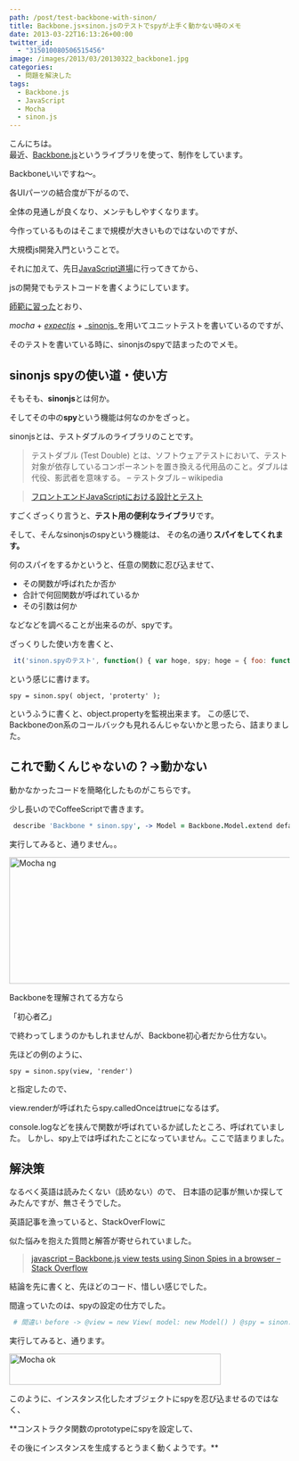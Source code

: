 ```yaml
---
path: /post/test-backbone-with-sinon/
title: Backbone.js×sinon.jsのテストでspyが上手く動かない時のメモ
date: 2013-03-22T16:13:26+00:00
twitter_id:
  - "315010080506515456"
image: /images/2013/03/20130322_backbone1.jpg
categories:
  - 問題を解決した
tags:
  - Backbone.js
  - JavaScript
  - Mocha
  - sinon.js
---
```

こんにちは。  
最近、[Backbone.js](http://backbonejs.org/)というライブラリを使って、制作をしています。

Backboneいいですね〜。
  
各UIパーツの結合度が下がるので、
  
全体の見通しが良くなり、メンテもしやすくなります。

今作っているものはそこまで規模が大きいものではないのですが、
  
大規模js開発入門ということで。

それに加えて、先日[JavaScript道場](http://connpass.com/event/1664/)に行ってきてから、
  
jsの開発でもテストコードを書くようにしています。

[師範に習った](http://hokaccha.github.com/slides/javascript_design_and_test/)とおり、
  
_<span class="removed_link" title="http://visionmedia.github.com/mocha/">mocha</span>_ + _[expectjs](https://github.com/LearnBoost/expect.js/blob/master/README.md)_ + _[sinonjs](http://sinonjs.org/)_を用いてユニットテストを書いているのですが、
  
そのテストを書いている時に、sinonjsのspyで詰まったのでメモ。

<!--more-->

## sinonjs spyの使い道・使い方

そもそも、**sinonjs**とは何か。 
  
そしてその中の**spy**という機能は何なのかをざっと。

sinonjsとは、テストダブルのライブラリのことです。

> テストダブル (Test Double) とは、ソフトウェアテストにおいて、テスト対象が依存しているコンポーネントを置き換える代用品のこと。ダブルは代役、影武者を意味する。 – テストタブル – wikipedia
  
> [フロントエンドJavaScriptにおける設計とテスト](http://hokaccha.github.com/slides/javascript_design_and_test/#page93)

すごくざっくり言うと、**テスト用の便利なライブラリ**です。

そして、そんなsinonjsのspyという機能は、 その名の通り**スパイをしてくれます。**

何のスパイをするかというと、任意の関数に忍び込ませて、

  * その関数が呼ばれたか否か
  * 合計で何回関数が呼ばれているか
  * その引数は何か

などなどを調べることが出来るのが、spyです。

ざっくりした使い方を書くと、

```javascript
 it('sinon.spyのテスト', function() { var hoge, spy; hoge = { foo: function() { return true; } }; spy = sinon.spy(hoge, 'foo'); hoge.foo(); return expect(spy.calledOnce).to.be.ok(); }); 
```

という感じに書けます。

```
spy = sinon.spy( object, 'proterty' );
```

というふうに書くと、object.propertyを監視出来ます。 この感じで、Backboneのon系のコールバックも見れるんじゃないかと思ったら、詰まりました。

これで動くんじゃないの？→動かない
----------------------------------------

動かなかったコードを簡略化したものがこちらです。

少し長いのでCoffeeScriptで書きます。

```coffeescript
 describe 'Backbone * sinon.spy', -> Model = Backbone.Model.extend defaults: name: 'hoge' View = Backbone.View.extend initialize: -> _.bindAll @, 'render' @model.on 'change:name', @render render: -> @$el.html @model.get('name') before -> @view = new View( model: new Model() ) @spy = sinon.spy( @view, 'render' ) after -> @spy.restore() it 'Modelモデルが変更された時View.renderが呼ばれる', -> @view.model.set('name', 'leko') expect(@spy.calledOnce).to.be.ok() 
```

実行してみると、通りません。。

<img src="/images/2013/03/mocha_ng.png" alt="Mocha ng" title="mocha_ng.png" border="0" width="600" height="227" />

Backboneを理解されてる方なら
  
「初心者乙」
  
で終わってしまうのかもしれませんが、Backbone初心者だから仕方ない。

先ほどの例のように、

```
spy = sinon.spy(view, 'render')
```

と指定したので、
  
view.renderが呼ばれたらspy.calledOnceはtrueになるはず。
  
console.logなどを挟んで関数が呼ばれているか試したところ、呼ばれていました。 しかし、spy上では呼ばれたことになっていません。ここで詰まりました。

解決策
----------------------------------------

なるべく英語は読みたくない（読めない）ので、 日本語の記事が無いか探してみたんですが、無さそうでした。

英語記事を漁っていると、StackOverFlowに
  
似た悩みを抱えた質問と解答が寄せられていました。

> [javascript – Backbone.js view tests using Sinon Spies in a browser – Stack Overflow](http://stackoverflow.com/questions/9623986/backbone-js-view-tests-using-sinon-spies-in-a-browser)

結論を先に書くと、先ほどのコード、惜しい感じでした。

間違っていたのは、spyの設定の仕方でした。

```coffeescript
 # 間違い before -> @view = new View( model: new Model() ) @spy = sinon.spy( @view, 'render' ) # 合ってる before -> @spy = sinon.spy( View.prototype, 'render' ) @view = new View( model: new Model() ) 
```

実行してみると、通ります。

<img src="/images/2013/03/mocha_ok.png" alt="Mocha ok" title="mocha_ok.png" border="0" width="380" height="56" />

このように、インスタンス化したオブジェクトにspyを忍び込ませるのではなく、
  
**コンストラクタ関数のprototypeにspyを設定して、
  
その後にインスタンスを生成するとうまく動くようです。**

<div style="font-size:0px;height:0px;line-height:0px;margin:0;padding:0;clear:both">
</div>